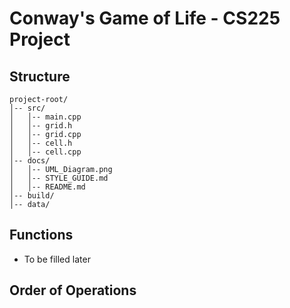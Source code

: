# Conway's Game of Life - CS225 Project

## Structure
```
project-root/
│-- src/
│   │-- main.cpp
│   │-- grid.h
│   │-- grid.cpp
│   │-- cell.h
│   │-- cell.cpp
│-- docs/
│   │-- UML_Diagram.png
│   │-- STYLE_GUIDE.md
│   │-- README.md
│-- build/
│-- data/
```


## Functions
- To be filled later

## Order of Operations

